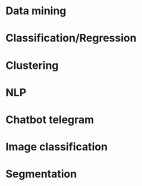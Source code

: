# Data mining 



# Classification/Regression


# Clustering 


# NLP 


# Chatbot telegram


# Image classification


# Segmentation 
